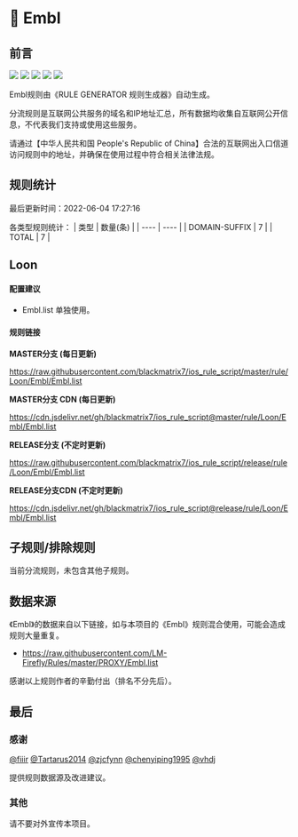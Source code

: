 # 🧸 Embl

## 前言

![](https://shields.io/badge/-移除重复规则-ff69b4) ![](https://shields.io/badge/-DOMAIN与DOMAIN--SUFFIX合并-green) ![](https://shields.io/badge/-DOMAIN--SUFFIX间合并-critical) ![](https://shields.io/badge/-DOMAIN--SUFFIX与DOMAIN--KEYWORD合并-blue) ![](https://shields.io/badge/-IP--CIDR(6)合并-blueviolet) 

Embl规则由《RULE GENERATOR 规则生成器》自动生成。

分流规则是互联网公共服务的域名和IP地址汇总，所有数据均收集自互联网公开信息，不代表我们支持或使用这些服务。

请通过【中华人民共和国 People's Republic of China】合法的互联网出入口信道访问规则中的地址，并确保在使用过程中符合相关法律法规。

## 规则统计

最后更新时间：2022-06-04 17:27:16

各类型规则统计：
| 类型 | 数量(条)  | 
| ---- | ----  |
| DOMAIN-SUFFIX | 7  | 
| TOTAL | 7  | 


## Loon 

#### 配置建议
- Embl.list 单独使用。

#### 规则链接
**MASTER分支 (每日更新)**

https://raw.githubusercontent.com/blackmatrix7/ios_rule_script/master/rule/Loon/Embl/Embl.list

**MASTER分支 CDN (每日更新)**

https://cdn.jsdelivr.net/gh/blackmatrix7/ios_rule_script@master/rule/Loon/Embl/Embl.list

**RELEASE分支 (不定时更新)**

https://raw.githubusercontent.com/blackmatrix7/ios_rule_script/release/rule/Loon/Embl/Embl.list

**RELEASE分支CDN (不定时更新)**

https://cdn.jsdelivr.net/gh/blackmatrix7/ios_rule_script@release/rule/Loon/Embl/Embl.list

## 子规则/排除规则


当前分流规则，未包含其他子规则。

## 数据来源

《Embl》的数据来自以下链接，如与本项目的《Embl》规则混合使用，可能会造成规则大量重复。

- https://raw.githubusercontent.com/LM-Firefly/Rules/master/PROXY/Embl.list


感谢以上规则作者的辛勤付出（排名不分先后）。

## 最后

### 感谢

[@fiiir](https://github.com/fiiir) [@Tartarus2014](https://github.com/Tartarus2014) [@zjcfynn](https://github.com/zjcfynn) [@chenyiping1995](https://github.com/chenyiping1995) [@vhdj](https://github.com/vhdj)

提供规则数据源及改进建议。

### 其他

请不要对外宣传本项目。